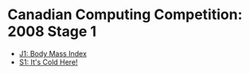 # Canadian Computing Competition: 2008 Stage 1

* [J1: Body Mass Index][]
* [S1: It's Cold Here!][]

[J1: Body Mass Index]: http://www.dmoj.ca/problem/ccc08j1
[S1: It's Cold Here!]: https://dmoj.ca/problem/ccc08s1
